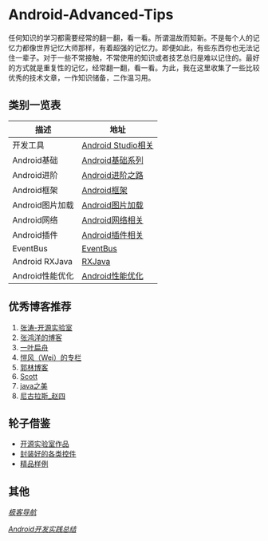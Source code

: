 # Android-Advanced-Tips
任何知识的学习都需要经常的翻一翻，看一看。所谓温故而知新。不是每个人的记忆力都像世界记忆大师那样，有着超强的记忆力。即便如此，有些东西你也无法记住一辈子。对于一些不常接触，不常使用的知识或者技艺总归是难以记住的。最好的方式就是重复性的记忆，经常翻一翻，看一看。为此，我在这里收集了一些比较优秀的技术文章，一作知识储备，二作温习用。

## **类别一览表**
|     描述     |     地址     |
|--------|--------|
|   开发工具     |    [Android Studio相关](https://github.com/ElvenShi/Android-Advanced-Tips/blob/master/Android%20Technical%20articles/Android%20IDE/Android_Studio.md)    |
|   Android基础     |   [Android基础系列](https://github.com/ElvenShi/Android-Advanced-Tips/blob/master/Android%20Technical%20articles/Android%20Base/Android_Base.md)     |
| Android进阶 | [Android进阶之路](https://github.com/ElvenShi/Android-Advanced-Tips/blob/master/Android%20Technical%20articles/Android%20Advanced/Android_Advanced.md) |
| Android框架 | [Android框架](https://github.com/ElvenShi/Android-Advanced-Tips/blob/master/Android%20Technical%20articles/Android%20Framework/Android_Framework.md) |
| Android图片加载 | [Android图片加载](https://github.com/ElvenShi/Android-Advanced-Tips/blob/master/Android%20Technical%20articles/Android%20ImageLoager/Android_ImageLoader.md) |
| Android网络 | [Android网络相关](https://github.com/ElvenShi/Android-Advanced-Tips/blob/master/Android%20Technical%20articles/Android%20network/Android_network.md) |
| Android插件 | [Android插件相关](https://github.com/ElvenShi/Android-Advanced-Tips/blob/master/Android%20Technical%20articles/Android%20Plugin/Android_Plugin.md) |
| EventBus | [EventBus](https://github.com/ElvenShi/Android-Advanced-Tips/blob/master/Android%20Technical%20articles/Android%20EventBus/Android_EventBus.md) |
| Android RXJava | [RXJava](https://github.com/ElvenShi/Android-Advanced-Tips/blob/master/Android%20Technical%20articles/Android%20RXJava/Android_Plugin.md) |
| Android性能优化 | [Android性能优化](https://github.com/ElvenShi/Android-Advanced-Tips/blob/master/Android%20Technical%20articles/Android%20performance%20optimization/Android_PO.md) |


## **优秀博客推荐**
1. [张涛-开源实验室](http://kymjs.com/)
2. [张鸿洋的博客](http://blog.csdn.net/lmj623565791/article/category/2210589)
3. [一叶扁舟](http://blog.csdn.net/jdsjlzx/article/category/844737)
4. [愷风（Wei）的专栏](http://blog.csdn.net/flowingflying/article/details/4547084)
5. [郭林博客](http://blog.csdn.net/guolin_blog?viewmode=contents)
6. [Scott](http://blog.csdn.net/liuhe688?viewmode=contents)
7. [java之美](http://blog.csdn.net/zhangerqing?viewmode=contents)
8. [尼古拉斯_赵四](http://blog.csdn.net/jiangwei0910410003?viewmode=contents)

## 轮子借鉴
- [开源实验室作品](http://kymjs.com/works/)
- [封装好的各类控件](http://www.23code.com/)
- [精品样例](http://www.itlanbao.com/preview.aspx#1,0)

## 其他
*[极客导航](http://www.jikedaohang.com/)*

*[Android开发实践总结](https://github.com/zeng1990java/android-practice-tips#android开发tips)*
